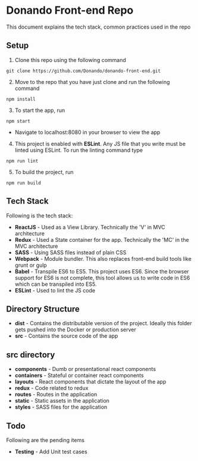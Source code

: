 Donando Front-end Repo
===================

This document explains the tech stack, common practices used in the repo

Setup
-----

1)  Clone this repo using the following command

`git clone https://github.com/Donando/donando-front-end.git`


2)  Move to the repo that you have just clone and run the following command

`npm install`

3) To start the app, run

`npm start`
  * Navigate to localhost:8080 in your browser to view the app

4) This project is enabled with **ESLint**. Any JS file that you write must be linted using ESLint. To run the linting command type

`npm run lint`

5) To build the project, run

`npm run build`


Tech Stack
----------
Following is the tech stack:

 - **ReactJS** - Used as a View Library. Technically the 'V' in MVC architecture
 - **Redux** - Used a State container for the app. Technically the 'MC' in the MVC architecture
 - **SASS** - Using SASS files instead of plain CSS
 - **Webpack** - Module bundler. This also replaces front-end build tools like grunt or gulp
 - **Babel** - Transpile ES6 to ES5. This project uses ES6. Since the browser support for ES6 is not complete, this tool allows us to write code in ES6 which can be transpiled into ES5.
 - **ESLint** - Used to lint the JS code

Directory Structure
-------------------
 - **dist** - Contains the distributable version of the project. Ideally this folder gets pushed into the Docker or production server
 - **src** - Contains the source code of the app

src directory
-----------------
 - **components** - Dumb or presentational react components
 - **containers** - Stateful or container react components
 - **layouts** - React components that dictate the layout of the app
 - **redux** - Code related to redux
 - **routes** - Routes in the application
 - **static** - Static assets in the application
 - **styles** - SASS files for the application

Todo
--------------

Following are the pending items

 - **Testing** - Add Unit test cases
